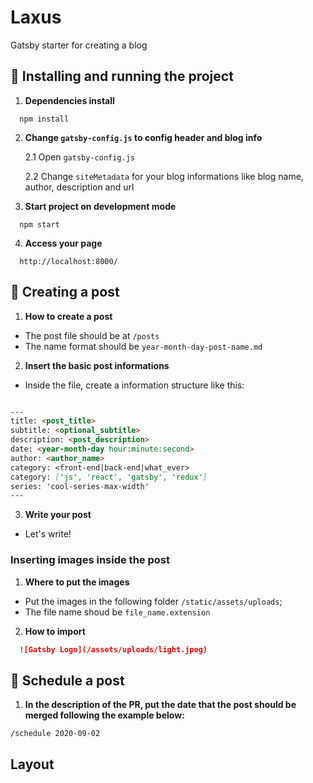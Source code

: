 # Laxus

Gatsby starter for creating a blog

## 🚀 Installing and running the project

1.  **Dependencies install**

```shell
  npm install
```

2.  **Change `gatsby-config.js` to config header and blog info**

    2.1  Open `gatsby-config.js`

    2.2  Change `siteMetadata` for your blog informations like blog name, author, description and url

3.  **Start project on development mode**

```shell
  npm start
```

4.  **Access your page**

```
  http://localhost:8000/
```

## 📝 Creating a post

1.  **How to create a post**

- The post file should be at `/posts`
- The name format should be `year-month-day-post-name.md`

2.  **Insert the basic post informations**

- Inside the file, create a information structure like this:

```markdown

---
title: <post_title>
subtitle: <optional_subtitle>
description: <post_description>
date: <year-month-day hour:minute:second>
author: <author_name>
category: <front-end|back-end|what_ever>
category: ['js', 'react', 'gatsby', 'redux']
series: 'cool-series-max-width'
---
```

3.  **Write your post**

- Let's write!

### Inserting images inside the post

1.  **Where to put the images**

- Put the images in the following folder  `/static/assets/uploads`;
- The file name shoud be `file_name.extension`

2.  **How to import**

```markdown
  ![Gatsby Logo](/assets/uploads/light.jpeg)
```

## 📝 Schedule a post

1.  **In the description of the PR, put the date that the post should be merged following the example below:**

```
/schedule 2020-09-02
```

## Layout
